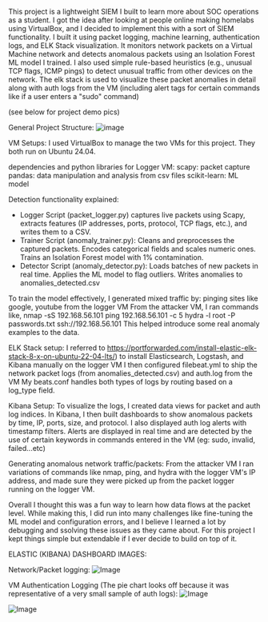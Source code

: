 This project is a lightweight SIEM I built to learn more about SOC operations as a student.
I got the idea after looking at people online making homelabs using VirtualBox, and I decided to implement this with a sort of SIEM functionality.
I built it using packet logging, machine learning, authentication logs, and ELK Stack visualization. 
It monitors network packets on a Virtual Machine network and detects anomalous packets using an Isolation Forest ML model I trained. 
I also used simple rule-based heuristics (e.g., unusual TCP flags, ICMP pings) to detect unusual traffic from other devices on the network.
The elk stack is used to visualize these packet anomalies in detail along with auth logs from the VM (including alert tags for certain commands like if a user enters a "sudo" command)

(see below for project demo pics)

General Project Structure:
![image](https://github.com/user-attachments/assets/4a5ee7e6-1054-4401-9f66-383a7e9fc732)


VM Setups:
I used VirtualBox to manage the two VMs for this project. They both run on Ubuntu 24.04.

dependencies and python libraries for Logger VM:
scapy: packet capture
pandas: data manipulation and analysis from csv files
scikit-learn: ML model 


Detection functionality explained:
- Logger Script (packet_logger.py) captures live packets using Scapy, extracts features (IP addresses, ports, protocol, TCP flags, etc.), and writes them to a CSV.
- Trainer Script (anomaly_trainer.py):
    Cleans and preprocesses the captured packets.
    Encodes categorical fields and scales numeric ones.
    Trains an Isolation Forest model with 1% contamination.
- Detector Script (anomaly_detector.py):
    Loads batches of new packets in real time.
    Applies the ML model to flag outliers.
    Writes anomalies to anomalies_detected.csv


To train the model effectively, I generated mixed traffic by:
pinging sites like google, youtube from the logger VM
From the attacker VM, I ran commands like, 
   nmap -sS 192.168.56.101
   ping 192.168.56.101 -c 5
   hydra -l root -P passwords.txt ssh://192.168.56.101
This helped introduce some real anomaly examples to the data.



ELK Stack setup:
I referred to https://portforwarded.com/install-elastic-elk-stack-8-x-on-ubuntu-22-04-lts/) to install Elasticsearch, Logstash, and Kibana manually on the logger VM
I then configured filebeat.yml to ship the network packet logs (from anomalies_detected.csv) and auth.log from the VM
My beats.conf handles both types of logs by routing based on a log_type field.

Kibana Setup:
To visualize the logs, I created data views for packet and auth log indices.
In Kibana, I then built dashboards to show anomalous packets by time, IP, ports, size, and protocol.
I also displayed auth log alerts with timestamp filters. Alerts are displayed in real time and are detected by the use of certain keywords in commands entered in the VM (eg: sudo, invalid, failed...etc)


Generating anomalous network traffic/packets:
From the attacker VM I ran variations of commands like nmap, ping, and hydra with the logger VM's IP address, and made sure they were picked up from the packet logger running on the logger VM.


Overall I thought this was a fun way to learn how data flows at the packet level. While making this, I did run into many challenges like fine-tuning the ML model and configuration errors, and I believe I learned a lot by debugging and ssolving these issues as they came about. For this project I kept things simple but extendable if I ever decide to build on top of it. 

ELASTIC (KIBANA) DASHBOARD IMAGES:

Network/Packet logging:
![Image](https://github.com/user-attachments/assets/16001a09-8ea7-4226-9364-cdf1e512d86f)

VM Authentication Logging (The pie chart looks off because it was representative of a very small sample of auth logs):
![Image](https://github.com/user-attachments/assets/58edbc26-81fc-415f-8d73-4f50e511c6ce)

![Image](https://github.com/user-attachments/assets/6315b0c6-f3a5-4bbb-8ac4-9b9f4695c9b9)





